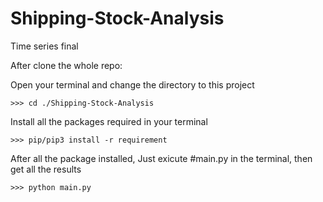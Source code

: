 # Shipping-Stock-Analysis
Time series final

After clone the whole repo:

Open your terminal and change the directory to this project

```
>>> cd ./Shipping-Stock-Analysis
```




Install all the packages required in your terminal


```
>>> pip/pip3 install -r requirement
```


After all the package installed, Just exicute #main.py in the terminal, then get all the results 


```
>>> python main.py
```
